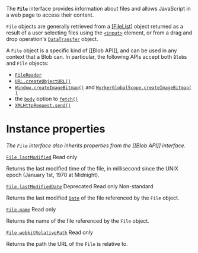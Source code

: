 The **`File`** interface provides information about files and allows JavaScript in a web page to access their content.

`File` objects are generally retrieved from a [[FileList]](https://developer.mozilla.org/en-US/docs/Web/API/FileList) object returned as a result of a user selecting files using the [`<input>`](https://developer.mozilla.org/en-US/docs/Web/HTML/Element/input) element, or from a drag and drop operation's [`DataTransfer`](https://developer.mozilla.org/en-US/docs/Web/API/DataTransfer) object.

A `File` object is a specific kind of [[Blob API]], and can be used in any context that a Blob can. In particular, the following APIs accept both `Blob`s and `File` objects:

- [`FileReader`](https://developer.mozilla.org/en-US/docs/Web/API/FileReader)
- [`URL.createObjectURL()`](https://developer.mozilla.org/en-US/docs/Web/API/URL/createObjectURL_static "URL.createObjectURL()")
- [`Window.createImageBitmap()`](https://developer.mozilla.org/en-US/docs/Web/API/Window/createImageBitmap) and [`WorkerGlobalScope.createImageBitmap()`](https://developer.mozilla.org/en-US/docs/Web/API/WorkerGlobalScope/createImageBitmap)
- the [`body`](https://developer.mozilla.org/en-US/docs/Web/API/RequestInit#body) option to [`fetch()`](https://developer.mozilla.org/en-US/docs/Web/API/Window/fetch "fetch()")
- [`XMLHttpRequest.send()`](https://developer.mozilla.org/en-US/docs/Web/API/XMLHttpRequest/send)
# Instance properties
_The `File` interface also inherits properties from the [[Blob API]] interface._

[`File.lastModified`](https://developer.mozilla.org/en-US/docs/Web/API/File/lastModified) Read only

Returns the last modified time of the file, in millisecond since the UNIX epoch (January 1st, 1970 at Midnight).

[`File.lastModifiedDate`](https://developer.mozilla.org/en-US/docs/Web/API/File/lastModifiedDate) Deprecated Read only Non-standard

Returns the last modified [`Date`](https://developer.mozilla.org/en-US/docs/Web/JavaScript/Reference/Global_Objects/Date) of the file referenced by the `File` object.

[`File.name`](https://developer.mozilla.org/en-US/docs/Web/API/File/name) Read only

Returns the name of the file referenced by the `File` object.

[`File.webkitRelativePath`](https://developer.mozilla.org/en-US/docs/Web/API/File/webkitRelativePath) Read only

Returns the path the URL of the `File` is relative to.